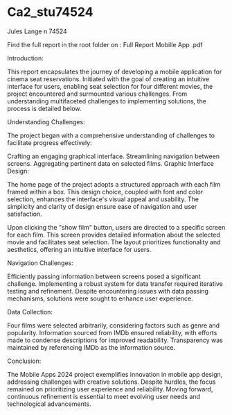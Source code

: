 # Ca2_stu74524
Jules Lange n 74524

Find the full report in the root folder on : Full Report Mobille App .pdf

Introduction:

This report encapsulates the journey of developing a mobile application for cinema seat reservations. Initiated with the goal of creating an intuitive interface for users, enabling seat selection for four different movies, the project encountered and surmounted various challenges. From understanding multifaceted challenges to implementing solutions, the process is detailed below.

Understanding Challenges:

The project began with a comprehensive understanding of challenges to facilitate progress effectively:

Crafting an engaging graphical interface.
Streamlining navigation between screens.
Aggregating pertinent data on selected films.
Graphic Interface Design:

The home page of the project adopts a structured approach with each film framed within a box. This design choice, coupled with font and color selection, enhances the interface's visual appeal and usability. The simplicity and clarity of design ensure ease of navigation and user satisfaction.

Upon clicking the "show film" button, users are directed to a specific screen for each film. This screen provides detailed information about the selected movie and facilitates seat selection. The layout prioritizes functionality and aesthetics, offering an intuitive interface for users.

Navigation Challenges:

Efficiently passing information between screens posed a significant challenge. Implementing a robust system for data transfer required iterative testing and refinement. Despite encountering issues with data passing mechanisms, solutions were sought to enhance user experience.

Data Collection:

Four films were selected arbitrarily, considering factors such as genre and popularity. Information sourced from IMDb ensured reliability, with efforts made to condense descriptions for improved readability. Transparency was maintained by referencing IMDb as the information source.

Conclusion:

The Mobile Apps 2024 project exemplifies innovation in mobile app design, addressing challenges with creative solutions. Despite hurdles, the focus remained on prioritizing user experience and reliability. Moving forward, continuous refinement is essential to meet evolving user needs and technological advancements.
